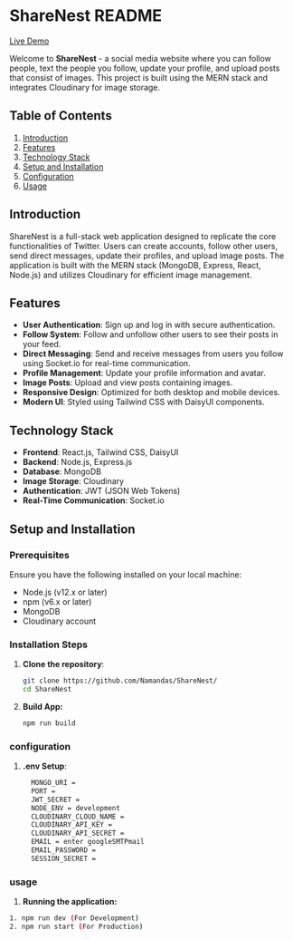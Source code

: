 # ShareNest README

[Live Demo](https://sharenest.onrender.com/)

Welcome to **ShareNest** - a social media website where you can follow people, text the people you follow, update your profile, and upload posts that consist of images. This project is built using the MERN stack and integrates Cloudinary for image storage.

## Table of Contents

1. [Introduction](#introduction)
2. [Features](#features)
3. [Technology Stack](#technology-stack)
4. [Setup and Installation](#setup-and-installation)
5. [Configuration](#configuration)
6. [Usage](#usage)

## Introduction

ShareNest is a full-stack web application designed to replicate the core functionalities of Twitter. Users can create accounts, follow other users, send direct messages, update their profiles, and upload image posts. The application is built with the MERN stack (MongoDB, Express, React, Node.js) and utilizes Cloudinary for efficient image management.

## Features

- **User Authentication**: Sign up and log in with secure authentication.
- **Follow System**: Follow and unfollow other users to see their posts in your feed.
- **Direct Messaging**: Send and receive messages from users you follow using Socket.io for real-time communication.
- **Profile Management**: Update your profile information and avatar.
- **Image Posts**: Upload and view posts containing images.
- **Responsive Design**: Optimized for both desktop and mobile devices.
- **Modern UI**: Styled using Tailwind CSS with DaisyUI components.

## Technology Stack

- **Frontend**: React.js, Tailwind CSS, DaisyUI
- **Backend**: Node.js, Express.js
- **Database**: MongoDB
- **Image Storage**: Cloudinary
- **Authentication**: JWT (JSON Web Tokens)
- **Real-Time Communication**: Socket.io

## Setup and Installation

### Prerequisites

Ensure you have the following installed on your local machine:

- Node.js (v12.x or later)
- npm (v6.x or later)
- MongoDB
- Cloudinary account

### Installation Steps

1. **Clone the repository**:
   ```bash
   git clone https://github.com/Namandas/ShareNest/
   cd ShareNest
   
2. **Build App:**
   ```bash
   npm run build

### configuration

1. **.env Setup**:
   ```bash
     MONGO_URI =
     PORT =
     JWT_SECRET =
     NODE_ENV = development
     CLOUDINARY_CLOUD_NAME =
     CLOUDINARY_API_KEY =
     CLOUDINARY_API_SECRET =
     EMAIL = enter googleSMTPmail
     EMAIL_PASSWORD = 
     SESSION_SECRET = 

### usage

1. **Running the application:**
  ```bash
  1. npm run dev (For Development)
  2. npm run start (For Production)

